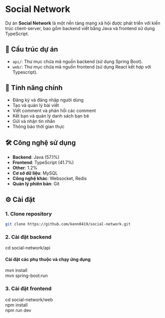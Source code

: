# Social Network

Dự án **Social Network** là một nền tảng mạng xã hội được phát triển với kiến trúc client-server, bao gồm backend viết bằng Java và frontend sử dụng TypeScript.

## 📁 Cấu trúc dự án

- `api/`: Thư mục chứa mã nguồn backend (sử dụng Spring Boot).
- `web/`: Thư mục chứa mã nguồn frontend (sử dụng React kết hợp với Typescript).

## 🚀 Tính năng chính

- Đăng ký và đăng nhập người dùng
- Tạo và quản lý bài viết
- Viết comment và phản hồi các comment
- Kết bạn và quản lý danh sách bạn bè
- Gửi và nhận tin nhắn
- Thông báo thời gian thực

## 🛠️ Công nghệ sử dụng

- **Backend**: Java (57.1%)
- **Frontend**: TypeScript (41.7%)
- **Other**: 1.2%
- **Cơ sở dữ liệu**: MySQL
- **Công nghệ khác**: Websocket, Redis
- **Quản lý phiên bản**: Git

## ⚙️ Cài đặt

### 1. Clone repository

```bash
git clone https://github.com/kenn0419/social-network.git
```

### 2. Cài đặt backend
cd social-network/api
#### Cài đặt các phụ thuộc và chạy ứng dụng
mvn install  
mvn spring-boot:run

### 3. Cài đặt frontend
cd social-network/web  
npm install  
npm run dev
